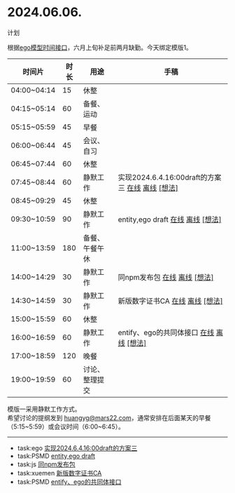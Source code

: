# 2024.06.06.
计划  

根据[ego模型时间接口](https://gitee.com/hyg/blog/blob/master/timeflow.md)，六月上旬补足前两月缺勤。今天绑定模版1。

| 时间片 | 时长 | 用途 | 手稿 |
| --- | --- | --- | --- |
| 04:00~04:14 | 15 | 休整 |  |
| 04:15~05:14 | 60 | 备餐、运动 |  |
| 05:15~05:59 | 45 | 早餐 |  |
| 06:00~06:44 | 45 | 会议、自习 |  |
| 06:45~07:44 | 60 | 休整 |  |
| 07:45~08:44 | 60 | 静默工作 | 实现2024.6.4.16:00draft的方案三  [在线](http://simp.ly/p/xtgD4F) [离线](../../draft/2024/06/20240606074500.md) <a href="mailto:huangyg@mars22.com?subject=关于2024.06.06.[实现2024.6.4.16:00draft的方案三]任务&body=日期: 20240606%0D%0A序号: 5%0D%0A手稿:../../draft/2024/06/20240606074500.md%0D%0A---请勿修改邮件主题及以上内容 从下一行开始写您的想法---%0D%0A">[想法]</a> |
| 08:45~09:29 | 45 | 休整 |  |
| 09:30~10:59 | 90 | 静默工作 | entity,ego draft  [在线](http://simp.ly/p/j1SspP) [离线](../../draft/2024/06/20240606093000.md) <a href="mailto:huangyg@mars22.com?subject=关于2024.06.06.[entity,ego draft]任务&body=日期: 20240606%0D%0A序号: 7%0D%0A手稿:../../draft/2024/06/20240606093000.md%0D%0A---请勿修改邮件主题及以上内容 从下一行开始写您的想法---%0D%0A">[想法]</a> |
| 11:00~13:59 | 180 | 备餐、午餐午休 |  |
| 14:00~14:29 | 30 | 静默工作 | 同npm发布包  [在线](http://simp.ly/p/8t3vlk) [离线](../../draft/2024/06/20240606140000.md) <a href="mailto:huangyg@mars22.com?subject=关于2024.06.06.[同npm发布包]任务&body=日期: 20240606%0D%0A序号: 9%0D%0A手稿:../../draft/2024/06/20240606140000.md%0D%0A---请勿修改邮件主题及以上内容 从下一行开始写您的想法---%0D%0A">[想法]</a> |
| 14:30~14:59 | 30 | 静默工作 | 新版数字证书CA  [在线](http://simp.ly/p/5k9gJy) [离线](../../draft/2024/06/20240606143000.md) <a href="mailto:huangyg@mars22.com?subject=关于2024.06.06.[新版数字证书CA]任务&body=日期: 20240606%0D%0A序号: 10%0D%0A手稿:../../draft/2024/06/20240606143000.md%0D%0A---请勿修改邮件主题及以上内容 从下一行开始写您的想法---%0D%0A">[想法]</a> |
| 15:00~15:59 | 60 | 休整 |  |
| 16:00~16:59 | 60 | 静默工作 | entify、ego的共同体接口  [在线](http://simp.ly/p/4QDThK) [离线](../../draft/2024/06/20240606160000.md) <a href="mailto:huangyg@mars22.com?subject=关于2024.06.06.[entify、ego的共同体接口]任务&body=日期: 20240606%0D%0A序号: 12%0D%0A手稿:../../draft/2024/06/20240606160000.md%0D%0A---请勿修改邮件主题及以上内容 从下一行开始写您的想法---%0D%0A">[想法]</a> |
| 17:00~18:59 | 120 | 晚餐 |  |
| 19:00~19:59 | 60 | 讨论、整理提交 |  |

模版一采用静默工作方式。  
希望讨论的提纲发到 [huangyg@mars22.com](mailto:huangyg@mars22.com)，通常安排在后面某天的早餐（5:15~5:59）或会议时间（6:00~6:45）。

---

- task:ego  [实现2024.6.4.16:00draft的方案三](../../../draft/2024/06/20240606074500.md)
- task:PSMD  [entity,ego draft](../../../draft/2024/06/20240606093000.md)
- task:js  [同npm发布包](../../../draft/2024/06/20240606140000.md)
- task:xuemen  [新版数字证书CA](../../../draft/2024/06/20240606143000.md)
- task:PSMD  [entify、ego的共同体接口](../../../draft/2024/06/20240606160000.md)
